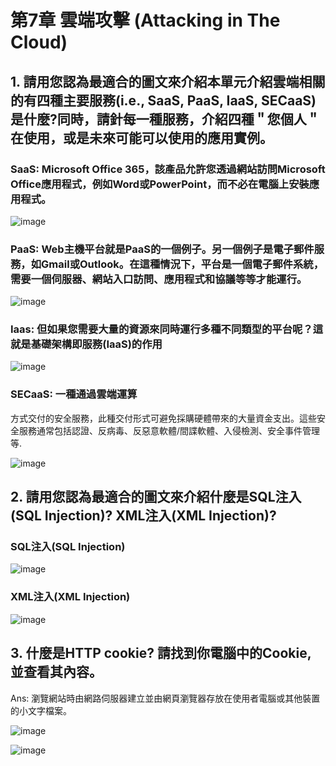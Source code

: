 # 第7章 雲端攻擊 (Attacking in The Cloud)

## 1. 請用您認為最適合的圖文來介紹本單元介紹雲端相關的有四種主要服務(i.e., SaaS, PaaS, IaaS, SECaaS)是什麼?同時，請針每一種服務，介紹四種＂您個人＂在使用，或是未來可能可以使用的應用實例。

### SaaS: Microsoft Office 365，該產品允許您透過網站訪問Microsoft Office應用程式，例如Word或PowerPoint，而不必在電腦上安裝應用程式。
![image](https://github.com/Grace-TA/CyberSecurity-Spring2023/assets/89304181/772473bf-5cc8-4c77-a84c-083c716b544c)

### PaaS: Web主機平台就是PaaS的一個例子。另一個例子是電子郵件服務，如Gmail或Outlook。在這種情況下，平台是一個電子郵件系統，需要一個伺服器、網站入口訪問、應用程式和協議等等才能運行。
![image](https://github.com/Grace-TA/CyberSecurity-Spring2023/assets/89304181/976b6d4c-6b36-4f94-8f15-441908046eb2)

### Iaas: 但如果您需要大量的資源來同時運行多種不同類型的平台呢？這就是基礎架構即服務(IaaS)的作用
![image](https://github.com/Grace-TA/CyberSecurity-Spring2023/assets/89304181/9994fb1c-62ad-4ed9-b495-3dd99f0342f7)

### SECaaS: 一種通過雲端運算
方式交付的安全服務，此種交付形式可避免採購硬體帶來的大量資金支出。這些安全服務通常包括認證、反病毒、反惡意軟體/間諜軟體、入侵檢測、安全事件管理等.

![image](https://github.com/Grace-TA/CyberSecurity-Spring2023/assets/89304181/9647d2b6-3059-4b0a-8264-69855950bd15)

## 2. 請用您認為最適合的圖文來介紹什麼是SQL注入(SQL Injection)? XML注入(XML Injection)?

### SQL注入(SQL Injection)

![image](https://github.com/Grace-TA/CyberSecurity-Spring2023/assets/89304181/67a8f015-3056-4bcd-a6ee-afef2c69d6f4)


### XML注入(XML Injection)

![image](https://github.com/Grace-TA/CyberSecurity-Spring2023/assets/89304181/9e2f2743-3ea4-438d-bc39-aad359e60959)

## 3. 什麼是HTTP cookie? 請找到你電腦中的Cookie, 並查看其內容。

Ans: 瀏覽網站時由網路伺服器建立並由網頁瀏覽器存放在使用者電腦或其他裝置的小文字檔案。

![image](https://github.com/Grace-TA/CyberSecurity-Spring2023/assets/89304181/15cecb8b-65df-4b26-8117-1602d83bb08e)

![image](https://github.com/Grace-TA/CyberSecurity-Spring2023/assets/89304181/ab009d85-8f62-4ce8-aa31-9078bc1573d7)


